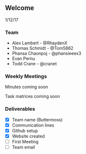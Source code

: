## Welcome
1/12/17

### Team
* Alex Lambert - @RhaydenX
* Thomas Schmidt - @Tom5862
* Phansa Chaonpoj - @phansieeex3
* Evan Pernu
* Todd Crane - @cranet

### Weekly Meetings
<p> Minutes coming soon
<p> Task matrices coming soon

### Deliverables
- [x] Team name (Buttermoss)
- [x] Communication lines
- [x] Github setup
- [x] Website created
- [ ] First Meeting
- [ ] Team email
